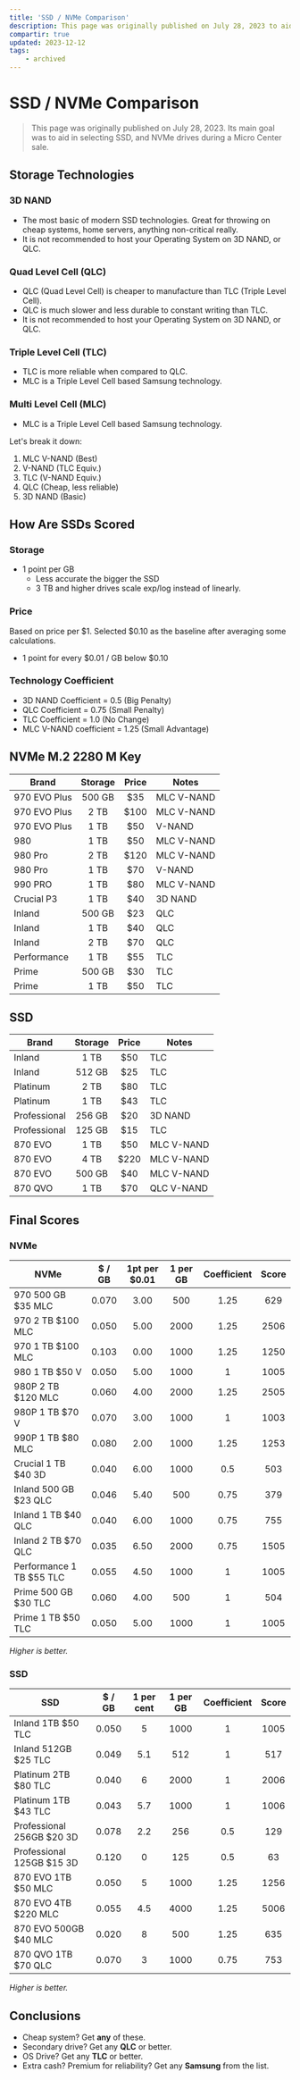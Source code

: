 ```yaml
---
title: 'SSD / NVMe Comparison'
description: This page was originally published on July 28, 2023 to aid in selecting SSD, NVMe drives to take advantage of an current Micro Center sale.
compartir: true
updated: 2023-12-12
tags:
    - archived
---
```


# SSD / NVMe Comparison

> This page was originally published on July 28, 2023. Its main goal was to aid in selecting SSD, and NVMe drives during a Micro Center sale.

## Storage Technologies

### 3D NAND

-   The most basic of modern SSD technologies. Great for throwing on cheap systems, home servers, anything non-critical really.
-   It is not recommended to host your Operating System on 3D NAND, or QLC.

### Quad Level Cell (QLC)

-   QLC (Quad Level Cell) is cheaper to manufacture than TLC (Triple Level Cell).
-   QLC is much slower and less durable to constant writing than TLC.
-   It is not recommended to host your Operating System on 3D NAND, or QLC.

### Triple Level Cell (TLC)

-   TLC is more reliable when compared to QLC.
-   MLC is a Triple Level Cell based Samsung technology.

### Multi Level Cell (MLC)

-   MLC is a Triple Level Cell based Samsung technology.

Let's break it down:

1. MLC V-NAND (Best)
2. V-NAND (TLC Equiv.)
3. TLC (V-NAND Equiv.)
4. QLC (Cheap, less reliable)
5. 3D NAND (Basic)

## How Are SSDs Scored

### Storage

-   1 point per GB
    -   Less accurate the bigger the SSD
    -   3 TB and higher drives scale exp/log instead of linearly.

### Price

Based on price per $1.
Selected $0.10 as the baseline after averaging some calculations.

-   1 point for every $0.01 / GB below $0.10

### Technology Coefficient

-   3D NAND Coefficient = 0.5 (Big Penalty)
-   QLC Coefficient = 0.75 (Small Penalty)
-   TLC Coefficient = 1.0 (No Change)
-   MLC V-NAND coefficient = 1.25 (Small Advantage)

## NVMe M.2 2280 M Key

| Brand        | Storage | Price | Notes      |
| ------------ | :-----: | :---: | ---------- |
| 970 EVO Plus | 500 GB  |  $35  | MLC V-NAND |
| 970 EVO Plus |  2 TB   | $100  | MLC V-NAND |
| 970 EVO Plus |  1 TB   |  $50  | V-NAND     |
| 980          |  1 TB   |  $50  | MLC V-NAND |
| 980 Pro      |  2 TB   | $120  | MLC V-NAND |
| 980 Pro      |  1 TB   |  $70  | V-NAND     |
| 990 PRO      |  1 TB   |  $80  | MLC V-NAND |
| Crucial P3   |  1 TB   |  $40  | 3D NAND    |
| Inland       | 500 GB  |  $23  | QLC        |
| Inland       |  1 TB   |  $40  | QLC        |
| Inland       |  2 TB   |  $70  | QLC        |
| Performance  |  1 TB   |  $55  | TLC        |
| Prime        | 500 GB  |  $30  | TLC        |
| Prime        |  1 TB   |  $50  | TLC        |

## SSD

| Brand        | Storage | Price | Notes      |
| ------------ | :-----: | :---: | ---------- |
| Inland       |  1 TB   |  $50  | TLC        |
| Inland       | 512 GB  |  $25  | TLC        |
| Platinum     |  2 TB   |  $80  | TLC        |
| Platinum     |  1 TB   |  $43  | TLC        |
| Professional | 256 GB  |  $20  | 3D NAND    |
| Professional | 125 GB  |  $15  | TLC        |
| 870 EVO      |  1 TB   |  $50  | MLC V-NAND |
| 870 EVO      |  4 TB   | $220  | MLC V-NAND |
| 870 EVO      | 500 GB  |  $40  | MLC V-NAND |
| 870 QVO      |  1 TB   |  $70  | QLC V-NAND |

## Final Scores

### NVMe

| NVMe                     | $ / GB | 1pt per $0.01 | 1 per GB | Coefficient | Score |
| ------------------------ | :----: | :-----------: | :------: | :---------: | :---: |
| 970 500 GB $35 MLC       | 0.070  |     3.00      |   500    |    1.25     |  629  |
| 970 2 TB $100 MLC        | 0.050  |     5.00      |   2000   |    1.25     | 2506  |
| 970 1 TB $100 MLC        | 0.103  |     0.00      |   1000   |    1.25     | 1250  |
| 980 1 TB $50 V           | 0.050  |     5.00      |   1000   |      1      | 1005  |
| 980P 2 TB $120 MLC       | 0.060  |     4.00      |   2000   |    1.25     | 2505  |
| 980P 1 TB $70 V          | 0.070  |     3.00      |   1000   |      1      | 1003  |
| 990P 1 TB $80 MLC        | 0.080  |     2.00      |   1000   |    1.25     | 1253  |
| Crucial 1 TB $40 3D      | 0.040  |     6.00      |   1000   |     0.5     |  503  |
| Inland 500 GB $23 QLC    | 0.046  |     5.40      |   500    |    0.75     |  379  |
| Inland 1 TB $40 QLC      | 0.040  |     6.00      |   1000   |    0.75     |  755  |
| Inland 2 TB $70 QLC      | 0.035  |     6.50      |   2000   |    0.75     | 1505  |
| Performance 1 TB $55 TLC | 0.055  |     4.50      |   1000   |      1      | 1005  |
| Prime 500 GB $30 TLC     | 0.060  |     4.00      |   500    |      1      |  504  |
| Prime 1 TB $50 TLC       | 0.050  |     5.00      |   1000   |      1      | 1005  |

_Higher is better._

### SSD

| SSD                       | $ / GB | 1 per cent | 1 per GB | Coefficient | Score |
| ------------------------- | :----: | :--------: | :------: | :---------: | :---: |
| Inland 1TB $50 TLC        | 0.050  |     5      |   1000   |      1      | 1005  |
| Inland 512GB $25 TLC      | 0.049  |    5.1     |   512    |      1      |  517  |
| Platinum 2TB $80 TLC      | 0.040  |     6      |   2000   |      1      | 2006  |
| Platinum 1TB $43 TLC      | 0.043  |    5.7     |   1000   |      1      | 1006  |
| Professional 256GB $20 3D | 0.078  |    2.2     |   256    |     0.5     |  129  |
| Professional 125GB $15 3D | 0.120  |     0      |   125    |     0.5     |  63   |
| 870 EVO 1TB $50 MLC       | 0.050  |     5      |   1000   |    1.25     | 1256  |
| 870 EVO 4TB $220 MLC      | 0.055  |    4.5     |   4000   |    1.25     | 5006  |
| 870 EVO 500GB $40 MLC     | 0.020  |     8      |   500    |    1.25     |  635  |
| 870 QVO 1TB $70 QLC       | 0.070  |     3      |   1000   |    0.75     |  753  |

_Higher is better._

## Conclusions

-   Cheap system? Get **any** of these.
-   Secondary drive? Get any **QLC** or better.
-   OS Drive? Get any **TLC** or better.
-   Extra cash? Premium for reliability? Get any **Samsung** from the list.
